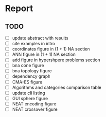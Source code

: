 # Report

## TODO

* [ ] update abstract with results
* [ ] cite examples in intro
* [ ] coordinates figure in (1 + 1) NA section
* [ ] ANN figure in (1 + 1) NA section
* [ ] add figure in hypershpere problems section
* [ ] bna cone figure
* [ ] bna topology figure
* [ ] dependency graph
* [ ] CMA-ES figure
* [ ] Algorithms and categories comparison table
* [ ] update cli listing
* [ ] GUI sphere figure
* [ ] NEAT encoding figure
* [ ] NEAT crossover figure
